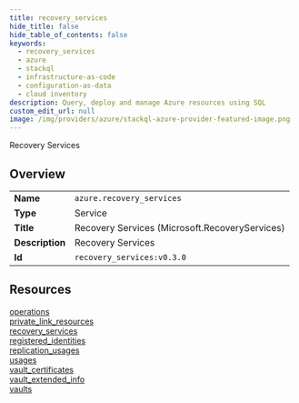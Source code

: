 ```yaml
---
title: recovery_services
hide_title: false
hide_table_of_contents: false
keywords:
  - recovery_services
  - azure
  - stackql
  - infrastructure-as-code
  - configuration-as-data
  - cloud inventory
description: Query, deploy and manage Azure resources using SQL
custom_edit_url: null
image: /img/providers/azure/stackql-azure-provider-featured-image.png
---
```

Recovery Services  
    

## Overview
<table><tbody>
<tr><td><b>Name</b></td><td><code>azure.recovery_services</code></td></tr>
<tr><td><b>Type</b></td><td>Service</td></tr>
<tr><td><b>Title</b></td><td>Recovery Services (Microsoft.RecoveryServices)</td></tr>
<tr><td><b>Description</b></td><td>Recovery Services</td></tr>
<tr><td><b>Id</b></td><td><code>recovery_services:v0.3.0</code></td></tr>
</tbody></table>

## Resources
<div class="row">
<div class="providerDocColumn">
<a href="/providers/azure/recovery_services/operations/">operations</a><br />
<a href="/providers/azure/recovery_services/private_link_resources/">private_link_resources</a><br />
<a href="/providers/azure/recovery_services/recovery_services/">recovery_services</a><br />
<a href="/providers/azure/recovery_services/registered_identities/">registered_identities</a><br />
<a href="/providers/azure/recovery_services/replication_usages/">replication_usages</a><br />
</div>
<div class="providerDocColumn">
<a href="/providers/azure/recovery_services/usages/">usages</a><br />
<a href="/providers/azure/recovery_services/vault_certificates/">vault_certificates</a><br />
<a href="/providers/azure/recovery_services/vault_extended_info/">vault_extended_info</a><br />
<a href="/providers/azure/recovery_services/vaults/">vaults</a><br />
</div>
</div>
